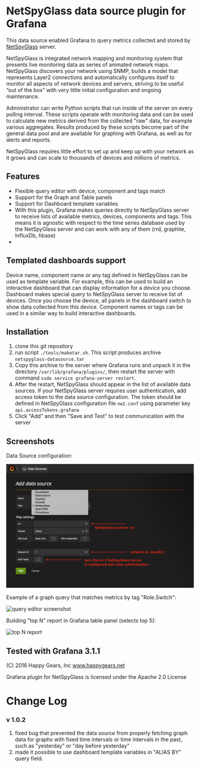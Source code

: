 # NetSpyGlass data source plugin for Grafana 

This data source enabled Grafana to query metrics collected and stored
by [NetSpyGlass](http://www.happygears.net) server.

NetSpyGlass is integrated network mapping and monitoring system that presents live monitoring 
data as series of animated network maps. NetSpyGlass discovers your network using SNMP,
builds a model that represents Layer2 connections and automatically configures itself to 
monitor all aspects of network devices and servers, striving to be useful “out of the box” 
with very little initial configuration and ongoing maintenance. 

Administrator can write Python scripts that run inside of the server
on every polling interval. These scripts operate with monitoring
data and can be used to calculate new metrics derived from the collected "raw" data,
for example various aggregates. Results produced by these scripts become
part of the general data pool and are available for graphing with
Grafana, as well as for alerts and reports.

NetSpyGlass requires little effort to set up and keep up with your network 
as it grows and can scale to thousands of devices and millions of metrics.


## Features

  - Flexible query editor with device, component and tags match
  - Support for the Graph and Table panels
  - Support for Dashboard template variables
  - With this plugin, Grafana makes queries directly to NetSpyGlass
    server to receive lists of available metrics, devices, components
    and tags. This means it is agnostic with respect to the time series
    database used by the NetSpyGlass server and can work with any of 
    them (rrd, graphite, InfluxDb, hbase)
  - 

## Templated dashboards support

Device name, component name or any tag defined in NetSpyGlass can be used
as template variable. For example, this can be used to build an interactive 
dashboard that can display information for a device you choose. Dashboard
makes special query to NetSpyGlass server to receive list of devices. Once
you choose the device, all panels in the dashboard switch to show data
collected from this device. Component names or tags can be used in a similar
way to build interactive dashboards.

## Installation

1. clone this git repository
2. run script `./tools/maketar.sh`. This script produces archive `netspyglass-datasource.tar`
3. Copy this archive to the server where Grafana runs and unpack it in 
the directory `/var/lib/grafana/plugins/`, then restart the server with command
`sudo service grafana-server restart`.
4. After the restart, NetSpyGlass should appear in the list of available
 data sources. If your NetSpyGlass server requires user authentication,
 add access token to the data source configuration. The token should be 
 defined in NetSpyGlass configuration file `nw2.conf` using parameter 
 key `api.accessTokens.grafana`
5. Click "Add" and then "Save and Test" to test communication with
 the server
 

## Screenshots

Data Source configuration:

![query editor screenshot](https://raw.githubusercontent.com/happygears/netspyglass-grafana/master/doc/screenshots/netspyglass_data_source.png)


Example of a graph query that matches metrics by tag "Role.Switch":

![query editor screenshot](https://raw.githubusercontent.com/happygears/netspyglass-grafana/master/doc/screenshots/graph_query_with_tag_match_annotated.png)


Building "top N" report in Grafana table panel (selects top 5):

![top N report](https://raw.githubusercontent.com/happygears/netspyglass-grafana/master/doc/screenshots/top_n_table_panel_editor_annotated.png)

## Tested with Grafana 3.1.1

(C) 2016 Happy Gears, Inc  www.happygears.net

Grafana plugin for NetSpyGlass is licensed under the Apache 2.0 License



# Change Log

### v 1.0.2

1. fixed bug that prevented the data source from properly fetching graph
data for graphs with fixed time intervals or time intervals in the past,
such as "yesterday" or "day before yesterday"
2. made it possible to use dashboard template variables in "ALIAS BY"
query field.

